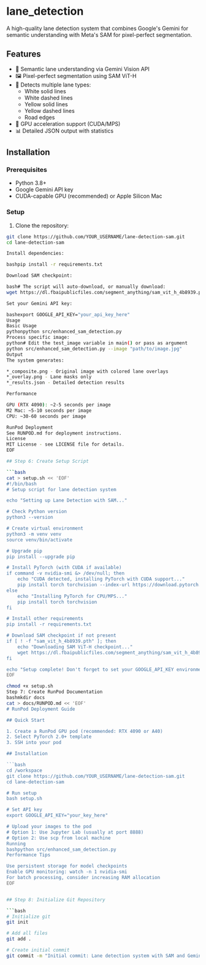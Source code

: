 # lane_detection


A high-quality lane detection system that combines Google's Gemini for semantic understanding with Meta's SAM for pixel-perfect segmentation.

## Features

- 🎯 Semantic lane understanding via Gemini Vision API
- 🖼️ Pixel-perfect segmentation using SAM ViT-H
- 🚗 Detects multiple lane types:
  - White solid lines
  - White dashed lines
  - Yellow solid lines
  - Yellow dashed lines
  - Road edges
- 🚀 GPU acceleration support (CUDA/MPS)
- 📊 Detailed JSON output with statistics

## Installation

### Prerequisites
- Python 3.8+
- Google Gemini API key
- CUDA-capable GPU (recommended) or Apple Silicon Mac

### Setup

1. Clone the repository:
```bash
git clone https://github.com/YOUR_USERNAME/lane-detection-sam.git
cd lane-detection-sam

Install dependencies:

bashpip install -r requirements.txt

Download SAM checkpoint:

bash# The script will auto-download, or manually download:
wget https://dl.fbaipublicfiles.com/segment_anything/sam_vit_h_4b8939.pth

Set your Gemini API key:

bashexport GOOGLE_API_KEY="your_api_key_here"
Usage
Basic Usage
pythonpython src/enhanced_sam_detection.py
Process specific image:
python# Edit the test_image variable in main() or pass as argument
python src/enhanced_sam_detection.py --image "path/to/image.jpg"
Output
The system generates:

*_composite.png - Original image with colored lane overlays
*_overlay.png - Lane masks only
*_results.json - Detailed detection results

Performance

GPU (RTX 4090): ~2-5 seconds per image
M2 Mac: ~5-10 seconds per image
CPU: ~30-60 seconds per image

RunPod Deployment
See RUNPOD.md for deployment instructions.
License
MIT License - see LICENSE file for details.
EOF

## Step 6: Create Setup Script

```bash
cat > setup.sh << 'EOF'
#!/bin/bash
# Setup script for lane detection system

echo "Setting up Lane Detection with SAM..."

# Check Python version
python3 --version

# Create virtual environment
python3 -m venv venv
source venv/bin/activate

# Upgrade pip
pip install --upgrade pip

# Install PyTorch (with CUDA if available)
if command -v nvidia-smi &> /dev/null; then
    echo "CUDA detected, installing PyTorch with CUDA support..."
    pip install torch torchvision --index-url https://download.pytorch.org/whl/cu118
else
    echo "Installing PyTorch for CPU/MPS..."
    pip install torch torchvision
fi

# Install other requirements
pip install -r requirements.txt

# Download SAM checkpoint if not present
if [ ! -f "sam_vit_h_4b8939.pth" ]; then
    echo "Downloading SAM ViT-H checkpoint..."
    wget https://dl.fbaipublicfiles.com/segment_anything/sam_vit_h_4b8939.pth
fi

echo "Setup complete! Don't forget to set your GOOGLE_API_KEY environment variable."
EOF

chmod +x setup.sh
Step 7: Create RunPod Documentation
bashmkdir docs
cat > docs/RUNPOD.md << 'EOF'
# RunPod Deployment Guide

## Quick Start

1. Create a RunPod GPU pod (recommended: RTX 4090 or A40)
2. Select PyTorch 2.0+ template
3. SSH into your pod

## Installation

```bash
cd /workspace
git clone https://github.com/YOUR_USERNAME/lane-detection-sam.git
cd lane-detection-sam

# Run setup
bash setup.sh

# Set API key
export GOOGLE_API_KEY="your_key_here"

# Upload your images to the pod
# Option 1: Use Jupyter Lab (usually at port 8888)
# Option 2: Use scp from local machine
Running
bashpython src/enhanced_sam_detection.py
Performance Tips

Use persistent storage for model checkpoints
Enable GPU monitoring: watch -n 1 nvidia-smi
For batch processing, consider increasing RAM allocation
EOF


## Step 8: Initialize Git Repository

```bash
# Initialize git
git init

# Add all files
git add .

# Create initial commit
git commit -m "Initial commit: Lane detection system with SAM and Gemini"
